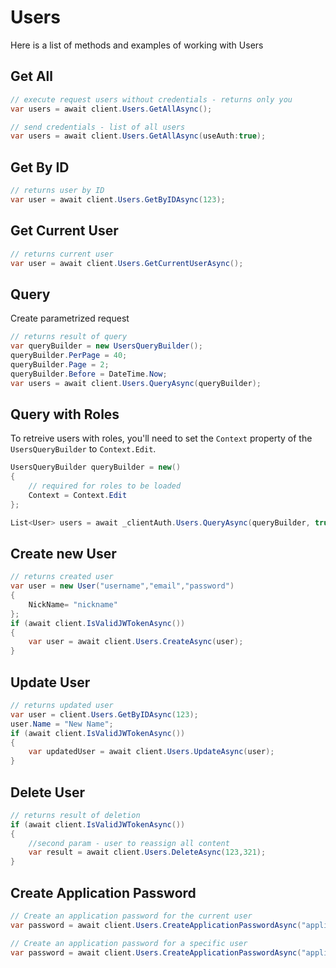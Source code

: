 # Users

Here is a list of methods and examples of working with Users

## Get All

```C#
// execute request users without credentials - returns only you
var users = await client.Users.GetAllAsync();

// send credentials - list of all users
var users = await client.Users.GetAllAsync(useAuth:true);
```

## Get By ID

```C#
// returns user by ID
var user = await client.Users.GetByIDAsync(123);
```

## Get Current User

```C#
// returns current user
var user = await client.Users.GetCurrentUserAsync();
```

## Query
Create parametrized request
```C#
// returns result of query
var queryBuilder = new UsersQueryBuilder();
queryBuilder.PerPage = 40;
queryBuilder.Page = 2;
queryBuilder.Before = DateTime.Now;
var users = await client.Users.QueryAsync(queryBuilder);
```

## Query with Roles
To retreive users with roles, you'll need to set the `Context` property of the `UsersQueryBuilder` to `Context.Edit`.
```C#
UsersQueryBuilder queryBuilder = new()
{
    // required for roles to be loaded
    Context = Context.Edit
};

List<User> users = await _clientAuth.Users.QueryAsync(queryBuilder, true);
```

## Create new User

```C#
// returns created user
var user = new User("username","email","password")
{
    NickName= "nickname"
};
if (await client.IsValidJWTokenAsync())
{
    var user = await client.Users.CreateAsync(user);
}
```

## Update User

```C#
// returns updated user
var user = client.Users.GetByIDAsync(123);
user.Name = "New Name";
if (await client.IsValidJWTokenAsync())
{
    var updatedUser = await client.Users.UpdateAsync(user);
}
```

## Delete User

```C#
// returns result of deletion
if (await client.IsValidJWTokenAsync())
{
    //second param - user to reassign all content
    var result = await client.Users.DeleteAsync(123,321);
}
```

## Create Application Password

```C#
// Create an application password for the current user
var password = await client.Users.CreateApplicationPasswordAsync("application-name");

// Create an application password for a specific user
var password = await client.Users.CreateApplicationPasswordAsync("application-name", userId: "3");
```
